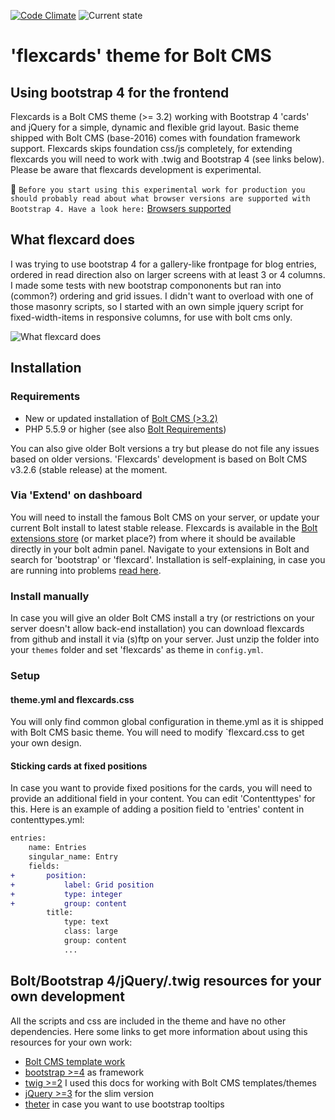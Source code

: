 [![Code Climate](https://codeclimate.com/github/sablonier/flexcards/badges/gpa.svg)](https://codeclimate.com/github/sablonier/flexcards) ![Current state](https://img.shields.io/badge/bolt--theme-alpha-red.svg)

# 'flexcards' theme for Bolt CMS

## Using bootstrap 4 for the frontend
Flexcards is a Bolt CMS theme (>= 3.2) working with Bootstrap 4 'cards' and jQuery for a simple, dynamic and flexible grid layout. Basic theme shipped with Bolt CMS (base-2016) comes with foundation framework support. Flexcards skips foundation css/js completely, for extending flexcards you will need to work with .twig and Bootstrap 4 (see links below). Please be aware that flexcards development is experimental.

:no_bell: 
```Before you start using this experimental work for production you should probably read about what browser versions are supported with Bootstrap 4. Have a look here:``` 
[Browsers supported](http://v4-alpha.getbootstrap.com/getting-started/browsers-devices/)

## What flexcard does
I was trying to use bootstrap 4 for a gallery-like frontpage for blog entries, ordered in read direction also on larger screens with at least 3 or 4 columns. I made some tests with new bootstrap compononents but ran into (common?) ordering and grid issues. I didn't want to overload with one of those masonry scripts, so I started with an own simple jquery script for fixed-width-items in responsive columns, for use with bolt cms only.

![What flexcard does](https://github.com/sablonier/flexcards/blob/master/screenshots/readme_flex_example.png)

## Installation

### Requirements
* New or updated installation of [Bolt CMS (>3.2)](http://www.bolt.cm)
* PHP 5.5.9 or higher (see also [Bolt Requirements](https://docs.bolt.cm/3.2/getting-started/requirements))

You can also give older Bolt versions a try but please do not file any issues based on older versions. 'Flexcards' development is based on Bolt CMS v3.2.6 (stable release) at the moment.

### Via 'Extend' on dashboard
You will need to install the famous Bolt CMS on your server, or update your current Bolt install to latest stable release. Flexcards is available in the [Bolt extensions store](https://market.bolt.cm/) (or market place?) from where it should be available directly in your bolt admin panel. Navigate to your extensions in Bolt and search for 'bootstrap' or 'flexcard'. Installation is self-explaining, in case you are running into problems [read here](https://docs.bolt.cm/3.2/extensions/introduction#installing-new-extensions).

### Install manually
In case you will give an older Bolt CMS install a try (or restrictions on your server doesn't allow back-end installation) you can download flexcards from github and install it via (s)ftp on your server. Just unzip the folder into your `themes` folder and set 'flexcards' as theme in `config.yml`.

### Setup

#### theme.yml and flexcards.css
You will only find common global configuration in theme.yml as it is shipped with Bolt CMS basic theme. You will need to modify `flexcard.css to get your own design.

#### Sticking cards at fixed positions
In case you want to provide fixed positions for the cards, you will need to provide an additional field in your content. You can edit 'Contenttypes' for this. Here is an example of adding a position field to 'entries' content in contenttypes.yml:

```diff
entries:
    name: Entries
    singular_name: Entry
    fields:
+       position:
+           label: Grid position
+           type: integer
+           group: content
        title:
            type: text
            class: large
            group: content
            ...
```


## Bolt/Bootstrap 4/jQuery/.twig resources for your own development
All the scripts and css are included in the theme and have no other dependencies. Here some links to get more information about using this resources for your own work:

 * [Bolt CMS template work](https://docs.bolt.cm/3.2/getting-started/introduction)
 * [bootstrap >=4](https://v4-alpha.getbootstrap.com/) as framework
 * [twig >=2](http://twig.sensiolabs.org/doc/2.x/) I used this docs for working with Bolt CMS templates/themes
 * [jQuery >=3](https://jquery.com/download/) for the slim version
 * [theter](http://tether.io/) in case you want to use bootstrap tooltips
